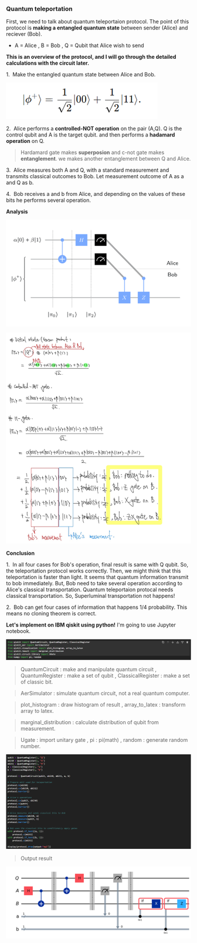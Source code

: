 ### Quantum teleportation

First, we need to talk about quantum teleportaion protocol.
The point of this protocol is **making a entangled quantum state** between 
sender (Alice) and reciever (Bob).

* A = Alice , B = Bob , Q = Qubit that Alice wish to send

**This is an overview of the protocol, and I will go through the detailed calculations with the circuit later.**

1.&nbsp; Make the entangled quantum state between Alice and Bob.

![얽힘상태](img/QT/entangled.png)

2.&nbsp; Alice performs a **controlled-NOT operation** on the pair (A,Q). Q is the control qubit and A is the target qubit. and then performs a **hadamard operation** on Q.

> Hardamard gate makes **superposion** and c-not gate makes **entanglement**.
we makes another entanglement between Q and Alice.

3.&nbsp; Alice measures both A and Q, with a standard measurement and transmits classical outcomes to Bob. Let measurement outcome of A as a and Q as b.

4.&nbsp; Bob receives a and b from Alice, and depending on the values of these bits he performs several operation.


**Analysis**

![회로](img/QT/QTcircuit.png)

![계산](img/QT/QTcal.png)

**Conclusion**

1.&nbsp; In all four cases for Bob's operation, final result is same with Q qubit.
So, the teleportation protocol works correctly. Then, we might think that this teleportation is faster than light. It seems that quantum information transmit to bob immediately. But, Bob need to take several operation according to Alice's classical transportation. Quantum teleportaion protocal needs classical transportation. So, Superluminal transportation not happens!

2.&nbsp; Bob can get four cases of information that happens 1/4 probability. This means no cloning theorem is correct.


**Let's implement on IBM qiskit using python!**
I'm going to use Jupyter notebook.

![코드1](img/QT/code1.png)

> QuantumCircuit : make and manipulate quantum circuit , QuantumRegister : make a set of qubit , ClassicalRegister : make a set of classic bit.

> AerSimulator : simulate quantum circuit, not a real quantum computer.

> plot_histogram : draw histogram of result , array_to_latex : transform array to latex.

> marginal_distribution : calculate distribution of qubit from measurement.

> Ugate : import unitary gate , pi : pi(math) , random : generate random number.

![코드2](img/QT/code2.png)

> Output result

![코드3](img/QT/code3.png)




